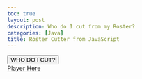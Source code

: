 ```yaml
---
toc: true
layout: post
description: Who do I cut from my Roster?
categories: [Java]
title: Roster Cutter from JavaScript
---
```


<button name="cut" onclick="randomSelect()">WHO DO I CUT?</button>
<br>
<a id="ROSTER CUT" href="#">Player Here</a>

<script>
const playerRoster = ["https://www.patriots.com/team/players-roster/mac-jones/", "https://www.patriots.com/team/players-roster/kendrick-bourne/", "https://www.patriots.com/team/players-roster/jonnu-smith/", "https://www.patriots.com/team/players-roster/hunter-henry/"]
const playerNameList = ["Mac Jones", "Kendrick Bourne", "Jonnu Smith", "Hunter Henry"]
function randomSelect() {
    var index=Math.floor(Math.random() *playerRoster.length)
    document.getElementById("Roster Cut").innerHTML = playerNameList[index]
    document.getElementById("Roster Cut").href = playerRoster[index]
}

</script>